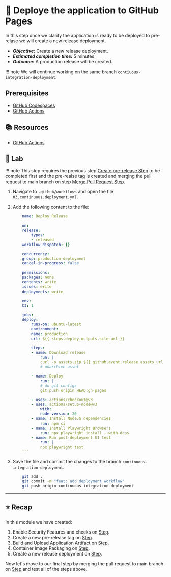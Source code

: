 # :test_tube: Deploye the application to GitHub Pages

In this step once we clarify the application is ready to be deployed to pre-relase we will create a new release deployment.

- _**Objective:**_ Create a new release deployment.
- _**Estimated completion time:**_ 5 minutes
- _**Outcome:**_ A production release will be created.

!!! note
    We will continue working on the same branch `contiuous-integration-deployment`.

## Prerequisites

- [GitHub Codespaces](#)
- [GitHub Actions](#)

## :books: Resources

- [GitHub Actions](https://docs.github.com/en/actions)

## :pencil: Lab

!!! note
    This step requires the previous step [Create pre-release Step](../02.md) to be completed first and the pre-realse tag is created and merging the pull request to main branch on step [Merge Pull Request Step](../04.md).

1. Navigate to `.github/workflows` and open the file `03.continuous.deployment.yml`.
2. Add the following content to the file:

    ```yml
        name: Deploy Release

        on:
        release:
            types:
            - released
        workflow_dispatch: {}

        concurrency:
        group: production-deployment
        cancel-in-progress: false

        permissions:
        packages: none
        contents: write
        issues: write
        deployments: write

        env:
        CI: 1

        jobs:
        deploy:
            runs-on: ubuntu-latest
            environment:
            name: production
            url: ${{ steps.deploy.outputs.site-url }}

            steps:
            - name: Download release
                run: |
                curl -o assets.zip ${{ github.event.release.assets_url }}
                # unarchive asset

            - name: Deploy
                run: |
                # do git configs
                git push origin HEAD:gh-pages

            - uses: actions/checkout@v3
            - uses: actions/setup-node@v3
                with:
                node-version: 20
            - name: Install NodeJS dependencies
                run: npm ci
            - name: Install Playwright Browsers
                run: npx playwright install --with-deps
            - name: Run post-deployment UI test
                run: |
                npx playwright test
        ```

3. Save the file and commit the changes to the branch `continuous-integration-deployment`.

    ```bash
        git add .
        git commit -m "feat: add deployment workflow"
        git push origin continuous-integration-deployment
    ```

---

## :star: Recap

In this module we have created:

1. Enable Security Features and checks on [Step](../00.md).
2. Create a new pre-release tag on [Step](../01.md).
3. Build and Upload Application Artifact on [Step](../02.md).
4. Container Image Packaging on [Step](../02-extra.md).
5. Create a new release deployment on [Step](../03.md).

Now let's move to our final step by merging the pull request to main branch on [Step](../04.md) and test all of the steps above.
